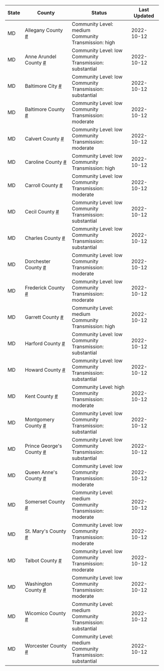 State | County | Status | Last Updated
--- | --- | --- | --- 
MD | Allegany County <a href="#allegany_county">#</a> | <a name="allegany_county"></a>Community Level: medium<br/>Community Transmission: high | 2022-10-12
MD | Anne Arundel County <a href="#anne_arundel_county">#</a> | <a name="anne_arundel_county"></a>Community Level: low<br/>Community Transmission: substantial | 2022-10-12
MD | Baltimore City <a href="#baltimore_city">#</a> | <a name="baltimore_city"></a>Community Level: low<br/>Community Transmission: substantial | 2022-10-12
MD | Baltimore County <a href="#baltimore_county">#</a> | <a name="baltimore_county"></a>Community Level: low<br/>Community Transmission: moderate | 2022-10-12
MD | Calvert County <a href="#calvert_county">#</a> | <a name="calvert_county"></a>Community Level: low<br/>Community Transmission: moderate | 2022-10-12
MD | Caroline County <a href="#caroline_county">#</a> | <a name="caroline_county"></a>Community Level: low<br/>Community Transmission: high | 2022-10-12
MD | Carroll County <a href="#carroll_county">#</a> | <a name="carroll_county"></a>Community Level: low<br/>Community Transmission: moderate | 2022-10-12
MD | Cecil County <a href="#cecil_county">#</a> | <a name="cecil_county"></a>Community Level: low<br/>Community Transmission: substantial | 2022-10-12
MD | Charles County <a href="#charles_county">#</a> | <a name="charles_county"></a>Community Level: low<br/>Community Transmission: substantial | 2022-10-12
MD | Dorchester County <a href="#dorchester_county">#</a> | <a name="dorchester_county"></a>Community Level: low<br/>Community Transmission: moderate | 2022-10-12
MD | Frederick County <a href="#frederick_county">#</a> | <a name="frederick_county"></a>Community Level: low<br/>Community Transmission: moderate | 2022-10-12
MD | Garrett County <a href="#garrett_county">#</a> | <a name="garrett_county"></a>Community Level: medium<br/>Community Transmission: high | 2022-10-12
MD | Harford County <a href="#harford_county">#</a> | <a name="harford_county"></a>Community Level: low<br/>Community Transmission: substantial | 2022-10-12
MD | Howard County <a href="#howard_county">#</a> | <a name="howard_county"></a>Community Level: low<br/>Community Transmission: substantial | 2022-10-12
MD | Kent County <a href="#kent_county">#</a> | <a name="kent_county"></a>Community Level: high<br/>Community Transmission: moderate | 2022-10-12
MD | Montgomery County <a href="#montgomery_county">#</a> | <a name="montgomery_county"></a>Community Level: low<br/>Community Transmission: substantial | 2022-10-12
MD | Prince George's County <a href="#prince_george's_county">#</a> | <a name="prince_george's_county"></a>Community Level: low<br/>Community Transmission: substantial | 2022-10-12
MD | Queen Anne's County <a href="#queen_anne's_county">#</a> | <a name="queen_anne's_county"></a>Community Level: low<br/>Community Transmission: moderate | 2022-10-12
MD | Somerset County <a href="#somerset_county">#</a> | <a name="somerset_county"></a>Community Level: medium<br/>Community Transmission: moderate | 2022-10-12
MD | St. Mary's County <a href="#st._mary's_county">#</a> | <a name="st._mary's_county"></a>Community Level: low<br/>Community Transmission: moderate | 2022-10-12
MD | Talbot County <a href="#talbot_county">#</a> | <a name="talbot_county"></a>Community Level: low<br/>Community Transmission: moderate | 2022-10-12
MD | Washington County <a href="#washington_county">#</a> | <a name="washington_county"></a>Community Level: low<br/>Community Transmission: moderate | 2022-10-12
MD | Wicomico County <a href="#wicomico_county">#</a> | <a name="wicomico_county"></a>Community Level: medium<br/>Community Transmission: substantial | 2022-10-12
MD | Worcester County <a href="#worcester_county">#</a> | <a name="worcester_county"></a>Community Level: medium<br/>Community Transmission: substantial | 2022-10-12
